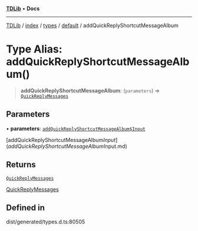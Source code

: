 [**TDLib**](../../../../../../README.md) • **Docs**

***

[TDLib](../../../../../../modules.md) / [index](../../../../../README.md) / [types](../../../README.md) / [default](../README.md) / addQuickReplyShortcutMessageAlbum

# Type Alias: addQuickReplyShortcutMessageAlbum()

> **addQuickReplyShortcutMessageAlbum**: (`parameters`) => [`QuickReplyMessages`](QuickReplyMessages.md)

## Parameters

• **parameters**: [`addQuickReplyShortcutMessageAlbum$Input`](addQuickReplyShortcutMessageAlbum$Input.md)

[addQuickReplyShortcutMessageAlbum$Input](addQuickReplyShortcutMessageAlbum$Input.md)

## Returns

[`QuickReplyMessages`](QuickReplyMessages.md)

[QuickReplyMessages](QuickReplyMessages.md)

## Defined in

dist/generated/types.d.ts:80505
